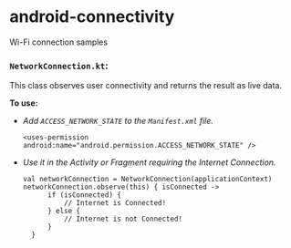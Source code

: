 # android-connectivity
Wi-Fi connection samples


### `NetworkConnection.kt`:
This class observes user connectivity and returns the result as live data.

**To use:**
* *Add `ACCESS_NETWORK_STATE` to the `Manifest.xml` file.*

      <uses-permission android:name="android.permission.ACCESS_NETWORK_STATE" />

* *Use it in the Activity or Fragment requiring the Internet Connection.*

      val networkConnection = NetworkConnection(applicationContext)
      networkConnection.observe(this) { isConnected ->
            if (isConnected) {
                // Internet is Connected!
            } else {
                // Internet is not Connected!
            }
        }

      
